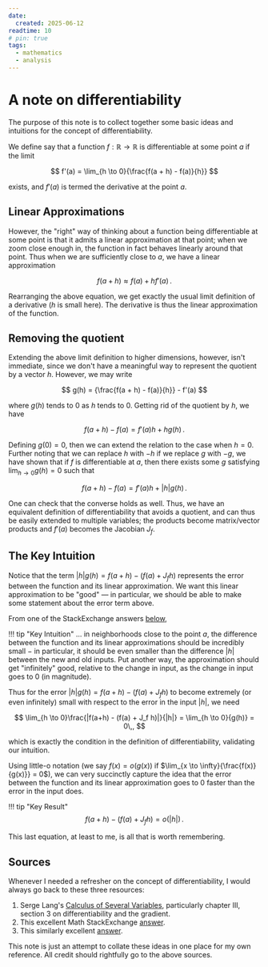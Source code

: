 ```yaml
---
date:
  created: 2025-06-12
readtime: 10
# pin: true
tags:
  - mathematics
  - analysis
---
```


# A note on differentiability

The purpose of this note is to collect together some basic ideas and intuitions for the concept of differentiability.
<!-- more -->

We define say that a function $f: \mathbb{R} \to \mathbb{R}$ is differentiable at some point $a$ if the limit

$$
f'(a) = \lim_{h \to 0}{\frac{f(a + h) - f(a)}{h}}
$$

exists, and $f'(a)$ is termed the derivative at the point $a$.

## Linear Approximations

However, the "right" way of thinking about a function being differentiable at some point is that it admits a linear approximation at that point; when we zoom close enough in, the function in fact behaves linearly around that point. Thus when we are sufficiently close to $a$, we have a linear approximation

$$
f(a + h) \approx f(a) + hf'(a)\,.
$$

Rearranging the above equation, we get exactly the usual limit definition of a derivative ($h$ is small here). The derivative is thus the linear approximation of the function.

## Removing the quotient

Extending the above limit definition to higher dimensions, however, isn't immediate, since we don't have a meaningful way to represent the quotient by a vector $h$. However, we may write

$$
g(h) = {\frac{f(a + h) - f(a)}{h}} - f'(a)
$$

where $g(h)$ tends to $0$ as $h$ tends to $0$. Getting rid of the quotient by $h$, we have

$$
f(a + h) - f(a) = f'(a)h + hg(h)\,.
$$

Defining $g(0)=0$, then we can extend the relation to the case when $h=0$. Further noting that we can replace $h$ with $-h$ if we replace $g$ with $-g$, we have shown that if $f$ is differentiable at $a$, then there exists some $g$ satisfying $\lim_{h \to 0}g(h)=0$ such that


$$
f(a + h) - f(a) = f'(a)h + |h|g(h)\,.
$$

One can check that the converse holds as well. Thus, we have an equivalent definition of differentiability that avoids a quotient, and can thus be easily extended to multiple variables; the products become matrix/vector products and $f'(a)$ becomes the Jacobian $J_f$.

## The Key Intuition

Notice that the term $|h|g(h) = f(a+h) - (f(a) + J_f h)$ represents the error between the function and its linear approximation. We want this linear approximation to be "good" — in particular, we should be able to make some statement about the error term above.

From one of the StackExchange answers [below](#sources),

!!! tip "Key Intuition"
    ... in neighborhoods close to the point $a$, the difference between the function and its linear approximations should be incredibly small − in particular, it should be even smaller than the difference $|h|$ between the new and old inputs. Put another way, the approximation should get "infinitely" good, relative to the change in input, as the change in input goes to 0 (in magnitude).

Thus for the error $|h|g(h) = f(a+h) - (f(a) + J_f h)$ to become extremely (or even infinitely) small with respect to the error in the input $|h|$, we need

$$
\lim_{h \to 0}\frac{|f(a+h) - (f(a) + J_f h)|}{|h|} = \lim_{h \to 0}{g(h)} = 0\,,
$$

which is exactly the condition in the definition of differentiability, validating our intuition.

Using little-o notation (we say $f(x) = o(g(x))$ if $\lim_{x \to \infty}{\frac{f(x)}{g(x)}} = 0$), we can very succinctly capture the idea that the error between the function and its linear approximation goes to $0$ faster than the error in the input does.

!!! tip "Key Result"
    $$
    f(a+h) - (f(a) + J_f h) = o(|h|)\,.
    $$

This last equation, at least to me, is all that is worth remembering.

## Sources
Whenever I needed a refresher on the concept of differentiability, I would always go back to these three resources:

1. Serge Lang's [Calculus of Several Variables](https://doi.org/10.1007/978-1-4612-1068-9), particularly chapter III, section 3 on differentiability and the gradient.
2. This excellent Math StackExchange [answer](https://math.stackexchange.com/a/832424).
3. This similarly excellent [answer](https://math.stackexchange.com/a/3298644).

This note is just an attempt to collate these ideas in one place for my own reference. All credit should rightfully go to the above sources.
